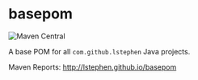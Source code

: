 # basepom

![Maven Central](https://img.shields.io/maven-central/v/com.github.lstephen/basepom.svg?style=plastic)

A base POM for all `com.github.lstephen` Java projects.

Maven Reports: http://lstephen.github.io/basepom

